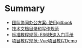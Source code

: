 # Summary

* [团队协同办公方案:  使用gitbook](README.md)
* [技术文档目录和写作规范](技术文档目录和写作规范.md)
* [标准教程规范:  ES6快速入门手册](ES6快速入门手册.md)
* [项目教程规范:  Vue项目教程Demo](Vue-项目.md)


